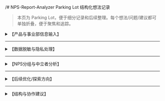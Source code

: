 /# NPS-Report-Analyzer Parking Lot 结构化想法记录

> 本页为 Parking Lot，便于细分记录和后续整理。每个想法/问题/建议都可单独折叠，便于聚焦和追踪。

<details>
<summary>【产品与事业部信息输入】</summary>

- **想法/需求**：在NPS分析时，能够输入伊利公司内部的产品信息和事业部信息，作为分析的参考维度。
- **具体内容**：
    - 产品信息如：产品名称、品类、产品线等（如安慕希、金典、舒化奶等）。
    - 事业部信息如：对应的业务单元、负责人等。
    - 这些信息可用于后续分组分析、报告自动生成等。
- **后续动作**：
    - [ ] 设计产品/事业部信息的输入模板（如CSV/JSON格式）。
    - [ ] 在数据预处理阶段自动关联产品与事业部。
    - [ ] 在报告中支持按产品/事业部维度输出分析结果。
- **责任人/时间**：2024-06-XX by XXX

</details>

---

<details>
<summary>【数据脱敏与隐私处理】</summary>

- **问题**：部分用户评论中包含敏感信息（如手机号、邮箱），需在分析和展示前自动脱敏。
- **后续动作**：
    - [ ] 增加正则检测与脱敏处理模块。
    - [ ] 明确哪些字段/内容需要脱敏。
- **责任人/时间**：2024-06-XX by XXX

</details>

---

<details>
<summary>【NPS分组与中立者分析】</summary>

- **问题**：是否需要对“中立者”单独分析？NPS分组标准是否需要调整？
- **后续动作**：
    - [ ] 复查当前NPS分组逻辑。
    - [ ] 讨论是否细分中立者群体。
- **责任人/时间**：2024-06-XX by XXX

</details>

---

<details>
<summary>【后续优化/探索方向】</summary>

- **想法**：
    - 引入情感分析细分。
    - 自动生成报告摘要。
    - 行业对标自动化。
- **后续动作**：
    - [ ] 评估情感分析工具。
    - [ ] 设计自动摘要生成流程。
- **责任人/时间**：2024-06-XX by XXX

</details>

---

<details>
<summary>【结构与协作建议】</summary>

- 建议每次会议/阶段性工作后补充本笔记。
- 可用`- [ ]`做待办，`- [x]`表示已完成。
- 支持插入代码片段、数据样例、链接等。

</details>
